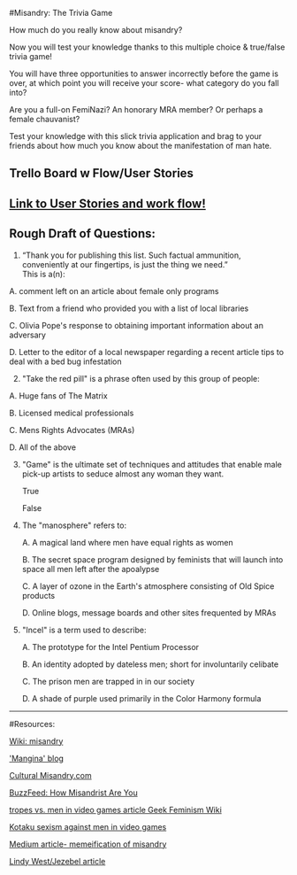 #Misandry: The Trivia Game

How much do you really know about misandry? 

Now you will test your knowledge thanks to this multiple choice & true/false trivia game! 

You will have three opportunities to answer incorrectly before the game is over, at which point you will receive your score- what category do you fall into?

Are you a full-on FemiNazi? An honorary MRA member? Or perhaps a female chauvanist?

Test your knowledge with this slick trivia application and brag to your friends about how much you know about the manifestation of man hate.

## Trello Board w Flow/User Stories
[Link to User Stories and work flow!](https://trello.com/b/vB8o3tY8)
---

## Rough Draft of Questions:
1. “Thank you for publishing this list. Such factual ammunition, conveniently at our fingertips, is just the thing we need.”  
This is a(n):    

  A. comment left on an article about female only programs
  
  B. Text from a friend who provided you with a list of local libraries  
  
  C. Olivia Pope's response to obtaining important information about an adversary
  
  D. Letter to the editor of a local newspaper regarding a recent article tips to deal with a bed bug infestation

2. "Take the red pill" is a phrase often used by this group of people:

  A. Huge fans of The Matrix
  
  B. Licensed medical professionals
  
  C. Mens Rights Advocates (MRAs)
  
  D. All of the above
  
3. "Game" is the ultimate set of techniques and attitudes that enable male pick-up artists to seduce almost any woman they want.

	True

	False

4. The "manosphere" refers to:

	A. A magical land where men have equal rights as women
	
	B. The secret space program designed by feminists that will launch into space all men left after the apoalypse

	C. A layer of ozone in the Earth's atmosphere consisting of Old Spice products

	D. Online blogs, message boards and other sites frequented by MRAs

5. "Incel" is a term used to describe:

	A. The prototype for the Intel Pentium Processor

	B. An identity adopted by dateless men; short for involuntarily celibate
	
	C. The prison men are trapped in in our society
	
	D. A shade of purple used primarily in the Color Harmony formula 
      
---

#Resources:

[Wiki: misandry](https://en.wikipedia.org/wiki/Misandry)

['Mangina' blog](http://www.wehuntedthemammoth.com/)

[Cultural Misandry.com](http://www.cultural-misandry.com/feminism-the-hate-group-2/)

[BuzzFeed: How Misandrist Are You](http://www.buzzfeed.com/hnigatu/how-misandrist-are-you#.xamv1KWpV)

[tropes vs. men in video games article Geek Feminism Wiki](http://geekfeminism.wikia.com/wiki/Tropes_vs._Men_in_Videogames)

[Kotaku sexism against men in video games](http://kotaku.com/5918217/these-guys-made-a-list-about-sexism-against-men-in-video-games-are-they-trolling)

[Medium article- memeification of misandry](https://medium.com/matter/the-meme-ification-of-misandry-3b0c95ad51f5#.bjlvttyt8)

[Lindy West/Jezebel article](http://jezebel.com/5992479/if-i-admit-that-hating-men-is-a-thing-will-you-stop-turning-it-into-a-self-fulfilling-prophecy)



